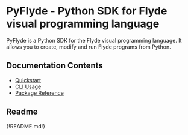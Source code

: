 # PyFlyde - Python SDK for Flyde visual programming language

PyFlyde is a Python SDK for the Flyde visual programming language. It allows you to create, modify and run Flyde programs from Python.

## Documentation Contents

* [Quickstart](quickstart.md)
* [CLI Usage](usage.md)
* [Package Reference](reference.md)

## Readme

{!README.md!}
